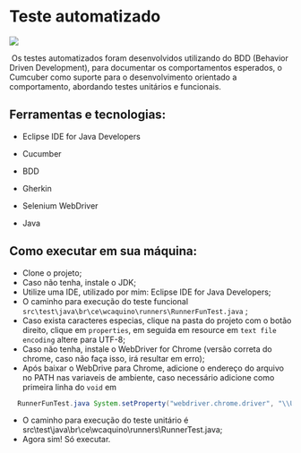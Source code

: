 # Teste automatizado

<img src= "https://i.imgur.com/VrU4R2Q.gif">  

​	Os testes automatizados foram desenvolvidos utilizando do BDD (Behavior Driven Development), para documentar os comportamentos esperados, o Cumcuber como suporte para o desenvolvimento orientado a comportamento, abordando testes unitários e funcionais.

## Ferramentas e tecnologias:

* Eclipse IDE for Java Developers 

* Cucumber

* BDD

* Gherkin 

* Selenium WebDriver

* Java

## Como executar em sua máquina: 

* Clone o projeto; 
* Caso não tenha, instale o JDK;
* Utilize uma IDE, utilizado por mim: Eclipse IDE for Java Developers;
* O caminho para execução do teste funcional `src\test\java\br\ce\wcaquino\runners\RunnerFunTest.java` ;
* Caso exista caracteres especias, clique na pasta do projeto com o botão direito, clique em `properties`, em seguida em resource em `text file encoding` altere para UTF-8;
* Caso não tenha, instale o WebDriver for Chrome (versão correta do chrome, caso não faça isso, irá resultar em erro);
* Após baixar o WebDrive para Chrome, adicione o endereço do arquivo no PATH nas variaveis de ambiente, caso necessário adicione como primeira linha do `void` em 
```java 
  RunnerFunTest.java System.setProperty("webdriver.chrome.driver", "\\Users\\Dayane\\Downloads\\chromedriver_win32\\chromedriver.exe")
```
* O caminho para execução do teste unitário é src\test\java\br\ce\wcaquino\runners\RunnerTest.java;
* Agora sim! Só executar.

  

  
